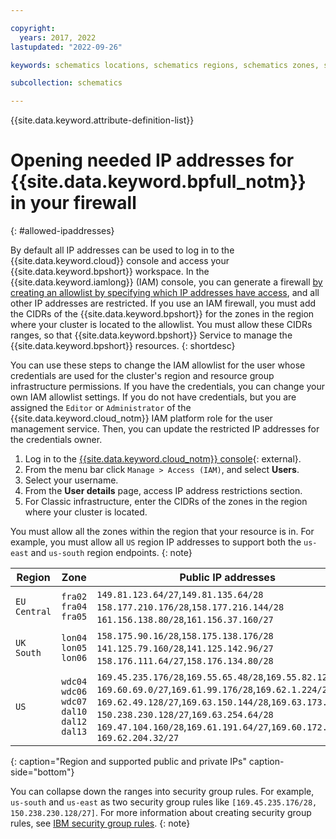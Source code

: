 ```yaml
---

copyright:
  years: 2017, 2022
lastupdated: "2022-09-26"

keywords: schematics locations, schematics regions, schematics zones, schematics endpoints, schematics service endpoints

subcollection: schematics

---
```


{{site.data.keyword.attribute-definition-list}}


# Opening needed IP addresses for {{site.data.keyword.bpfull_notm}} in your firewall
{: #allowed-ipaddresses}

By default all IP addresses can be used to log in to the {{site.data.keyword.cloud}} console and access your {{site.data.keyword.bpshort}} workspace. In the {{site.data.keyword.iamlong}} (IAM) console, you can generate a firewall [by creating an allowlist by specifying which IP addresses have access](/docs/account?topic=account-ips), and all other IP addresses are restricted. If you use an IAM firewall, you must add the CIDRs of the {{site.data.keyword.bpshort}} for the zones in the region where your cluster is located to the allowlist. You must allow these CIDRs ranges, so that {{site.data.keyword.bpshort}} Service to manage the {{site.data.keyword.bpshort}} resources.
{: shortdesc}

You can use these steps to change the IAM allowlist for the user whose credentials are used for the cluster's region and resource group infrastructure permissions. If you have the credentials, you can change your own IAM allowlist settings. If you do not have credentials, but you are assigned the `Editor` or `Administrator` of the {{site.data.keyword.cloud_notm}} IAM platform role for the user management service. Then, you can update the restricted IP addresses for the credentials owner.

1. Log in to the [{{site.data.keyword.cloud_notm}} console](https://cloud.ibm.com/login){: external}.
2. From the menu bar click `Manage > Access (IAM)`, and select **Users**.
3. Select your username.
4. From the **User details** page, access IP address restrictions section.
5. For Classic infrastructure, enter the CIDRs of the zones in the region where your cluster is located.

You must allow all the zones within the region that your resource is in. For example, you must allow all `US` region IP addresses to support both the `us-east` and `us-south` region endpoints.
{: note}

| Region | Zone | Public IP addresses | Private IP addresses |
| --- | --- | --- | --- |
| `EU Central` | `fra02`</br>`fra04`</br>`fra05` | `149.81.123.64/27`,`149.81.135.64/28`</br>`158.177.210.176/28`,`158.177.216.144/28`</br>`161.156.138.80/28`,`161.156.37.160/27`| `10.123.76.192/26`,`10.134.233.192/26`</br>`10.194.127.64/26`</br>`10.75.204.128/26` |
| `UK South` | `lon04`  </br>`lon05`</br>`lon06` | `158.175.90.16/28`,`158.175.138.176/28`</br>`141.125.79.160/28`,`141.125.142.96/27`</br>`158.176.111.64/27`,`158.176.134.80/28` | `10.45.190.64/26`,`10.45.215.128/26`</br>`10.196.59.0/26`</br>`10.72.173.0/26` |
| `US` | `wdc04`</br>`wdc06`</br>`wdc07`</br>`dal10`</br>`dal12`</br>`dal13`| `169.45.235.176/28`,`169.55.65.48/28`,`169.55.82.128/27`</br>`169.60.69.0/27`,`169.61.99.176/28`,`169.62.1.224/28`</br>`169.62.49.128/27`,`169.63.150.144/28`,`169.63.173.208/28`</br>`150.238.230.128/27`,`169.63.254.64/28`</br>`169.47.104.160/28`,`169.61.191.64/27`,`169.60.172.144/28`</br>`169.62.204.32/27` | `10.148.98.0/26`,`10.189.2.128/26`</br>`10.148.245.128/26`</br>`10.190.16.128/26`,`10.191.181.64/26`</br>`10.95.173.64/26`</br>`10.185.16.64/26`</br>`10.220.38.64/26` |
{: caption="Region and supported public and private IPs" caption-side="bottom"}

You can collapse down the ranges into security group rules. For example, `us-south` and `us-east` as two security group rules like `[169.45.235.176/28, 150.238.230.128/27]`. For more information about creating security group rules, see [IBM security group rules](/docs/security-groups?topic=security-groups-security-groups-guidelines#rules-1).
{: note}



